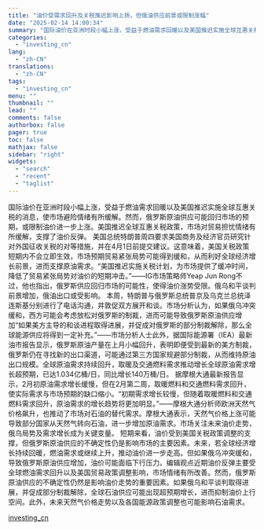 ```yaml
---
title: "油价受需求回升及关税推迟影响上扬，但俄油供应前景或限制涨幅"
date: "2025-02-14 14:00:34"
summary: "国际油价在亚洲时段小幅上涨，受益于燃油需求回暖以及美国推迟实施全球互惠关税的消息，使市场避险情绪有所..."
categories:
  - "investing_cn"
lang:
  - "zh-CN"
translations:
  - "zh-CN"
tags:
  - "investing_cn"
menu: ""
thumbnail: ""
lead: ""
comments: false
authorbox: false
pager: true
toc: false
mathjax: false
sidebar: "right"
widgets:
  - "search"
  - "recent"
  - "taglist"
---
```


国际油价在亚洲时段小幅上涨，受益于燃油需求回暖以及美国推迟实施全球互惠关税的消息，使市场避险情绪有所缓解。然而，俄罗斯原油供应可能回归市场的预期，或限制油价进一步上涨。美国推迟全球互惠关税政策，市场对贸易担忧情绪有所缓解，支撑了油价反弹。 美国总统特朗普周四要求美国商务及经济官员研究针对外国征收关税的对等措施，并在4月1日前提交建议。这意味着，美国关税政策短期内不会立即生效，市场预期贸易紧张局势可能得到缓和，从而利好全球经济增长前景，进而支撑原油需求。“美国推迟实施关税计划，为市场提供了缓冲时间，降低了贸易紧张局势对油价的短期冲击。”——IG市场策略师Yeap Jun Rong不过，他也指出，俄罗斯供应回归市场的可能性，使得油价涨势受限。俄乌和平谈判前景增加，俄油出口或受影响。 本周，特朗普与俄罗斯总统普京及乌克兰总统泽连斯基分别进行了电话沟通，并敦促双方展开和谈。市场分析认为，如果俄乌冲突缓和，西方可能会考虑放松对俄罗斯的制裁，进而可能导致俄罗斯原油供应增加“如果美方主导的和谈进程取得进展，并促成对俄罗斯的部分制裁解除，那么全球能源供应将得到一定补充。”——市场分析人士此外，据国际能源署（IEA）最新油市报告显示，俄罗斯原油产量在上月小幅回升，表明即便受到最新的美方制裁，俄罗斯仍在寻找新的出口渠道，可能通过第三方国家规避部分制裁，从而维持原油出口规模。全球原油需求持续回升，取暖及交通燃料需求推动增长全球原油需求增长超预期，已达1.034亿桶/日，同比增长140万桶/日。 据摩根大通最新报告显示，2月初原油需求增长缓慢，但在2月第二周，取暖燃料和交通燃料需求回升，使实际需求与市场预期的缺口缩小。“初期需求增长较慢，但随着取暖燃料和交通燃料需求回升，原油需求的增长趋势将更加明显。”——摩根大通分析师欧洲天然气价格飙升，也推动了市场对石油的替代需求。摩根大通表示，天然气价格上涨可能导致部分国家从天然气转向石油，进一步增加原油需求。市场关注未来油价走势，俄乌局势及需求增长成为关键变量。 短期来看，油价受到美国关税政策调整的支撑，但俄罗斯原油供应的不确定性仍是影响市场的主要因素。未来，若全球经济增长持续回暖，燃油需求或继续上升，推动油价进一步走高。但如果俄乌冲突缓和，导致俄罗斯原油供应增加，油价可能面临下行压力。编辑观点近期油价反弹主要受全球燃油需求回升以及美国贸易政策调整影响，市场情绪有所改善。然而，俄罗斯原油供应的不确定性仍然是影响油价走势的重要因素。如果俄乌和平谈判取得进展，并促成部分制裁解除，全球石油供应可能出现超预期增长，进而抑制油价上行空间。此外，未来天然气价格走势以及各国能源政策调整也可能影响石油需求。

[investing_cn](https://cn.investing.com/news/commodities-news/article-2671464)
